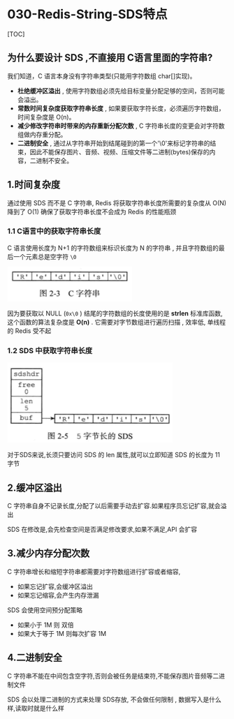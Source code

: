 # 030-Redis-String-SDS特点

[TOC]

## 为什么要设计 SDS ,不直接用 C语言里面的字符串?

我们知道，C 语言本身没有字符串类型(只能用字符数组 char[]实现)。 

- **杜绝缓冲区溢出** , 使用字符数组必须先给目标变量分配足够的空间，否则可能会溢出。 
- **常数时间复杂度获取字符串长度** ,  如果要获取字符长度，必须遍历字符数组，时间复杂度是 O(n)。
- **减少修改字符串时带来的内存重新分配次数** , C 字符串长度的变更会对字符数组做内存重分配。
- **二进制安全** , 通过从字符串开始到结尾碰到的第一个'\0'来标记字符串的结束，因此不能保存图片、音频、视频、压缩文件等二进制(bytes)保存的内容，二进制不安全。

## 1.时间复杂度

通过使用 SDS 而不是 C 字符串, Redis 将获取字符串长度所需要的复杂度从 O(N) 降到了 O(1) 确保了获取字符串长度不会成为 Redis 的性能瓶颈

### 1.1 C语言中的获取字符串长度

C 语言使用长度为 N+1 的字符数组来标识长度为 N 的字符串 , 并且字符数组的最后一个元素总是空字符 `\0`

![image-20200801165142860](../../../../assets/image-20200801165142860.png)

因为要获取以 NULL (`0x\0` ) 结尾的字符数组的长度使用的是 **strlen** 标准库函数, 这个函数的算法复杂度是 **O(n)** . 它需要对字节数组进行遍历扫描 , 效率低, 单线程的 Redis 受不起

### 1.2 SDS 中获取字符串长度

![image-20200801165242564](../../../../assets/image-20200801165242564.png)

对于SDS来说,长须只要访问 SDS 的 len 属性,就可以立即知道 SDS 的长度为 11 字节

## 2.缓冲区溢出

C 字符串自身不记录长度,分配了以后需要手动去扩容.如果程序员忘记扩容,就会溢出

SDS 在修改是,会先检查空间是否满足修改要求,如果不满足,API 会扩容

## 3.减少内存分配次数

C 字符串增长和缩短字符串都需要对字符数组进行扩容或者缩容,

- 如果忘记扩容,会缓冲区溢出
- 如果忘记缩容,会产生内存泄漏

SDS 会使用空间预分配策略

- 如果小于 1M 则 双倍
- 如果大于等于 1M 则每次扩容 1M

## 4.二进制安全

C 字符串不能在中间包含空字符,否则会被任务是结束符,不能保存图片音频等二进制文件

SDS 会以处理二进制的方式来处理 SDS存放, 不会做任何限制 , 数据写入是什么样,读取时就是什么样

